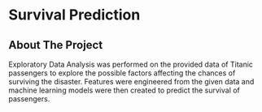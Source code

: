 # Survival Prediction



## About The Project

Exploratory Data Analysis was performed on the provided data of Titanic passengers to explore the possible factors affecting the chances of surviving the disaster. Features were engineered from the given data and machine learning models were then created to predict the survival of passengers.  
